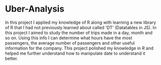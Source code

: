# Uber-Analysis
In this project I applied my knowledge of R along with learning a new library of R that I had not previously learned about called 'DT' (Datatables in JS). In this project I aimed to study the number of trips made in a day, month and so on. Using this info I can determine what hours have the most passengers, the average number of passengers and other useful information for the company. This project polished my knowledge in R and helped me further understand how to manipulate date to understand it better. 

